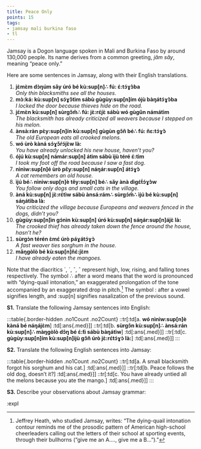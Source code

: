 ```yaml
---
title: Peace Only
points: 15
tags:
- jamsay mali burkina faso
- tl
---
```


Jamsay is a Dogon language spoken in Mali and Burkina Faso by around 130,000 people. Its name derives
from a common greeting, *jâm sǎy*, meaning “peace only.”

Here are some sentences in Jamsay, along with their English translations.

1. **jɛ̀mɛ̀m dɔ̀ŋúm sǎy úró bé kù:sup[n]∴ fú: ɛ́\:tɔ́ɣ́ɔ̀ba**
<br>*Only thin blacksmiths see all the houses.*
2. **mɔ̀\:ká: kù:sup[n] sɔ́ɣ́ɔ́tìm sábù gùgùy:sup[n]ím ójù bàŋátɔ́ɣ́ɔ̀ba**
<br>*I locked the door because thieves hide on the road.*
3. **jɛ́mɛ̀n kù:sup[n] sùrgɔ̂m̂∴ fú: jɛ̀\:rɛ́j́ɛ̀ sábù wó gùgûn námátìm**
<br>*The blacksmith has already criticized all weavers because I stepped on his melon.*
4. **ànsà\:ràn pɛ̀y:sup[n]ín kù:sup[n] gùgùn gɔ̂n̂ bé∴ fú: ñɛ\:tɔ́ɣ́ɔ̀**
<br>*The old European eats all crooked melons.*
5. **wó ùrò kàná sɔ́ɣ́ɔ́ŕɔ́j́ɛ̀w là:**
<br>*You have already unlocked his new house, haven’t you?*
6. **ójú kù:sup[n] námár:sup[n] átìm sábù ìjù téré ɛ́\:tìm**
<br>*I took my foot off the road because I saw a fast dog.*
7. **nìnìw:sup[n]é ùrò pɛ̂y:sup[n] náŋár:sup[n] átɔ́ɣ́ɔ̀**
<br>*A cat remembers an old house.*
8. **ìjú bé∴ nìnìw:sup[n]è těy:sup[n] bé∴ sǎy ànà dìgɛ́t́ɔ́ɣ́ɔ̀w**
<br>*You follow only dogs and small cats in the village.*
9. **àná kù:sup[n] jɛ̀\:rɛ́tìw sábù ànsá\:rám∴ sùrgɔ́m̂∴ ìjú bé kù:sup[n] sáŋátìba là:**
<br>*You criticized the village because Europeans and weavers fenced in the dogs, didn’t you?*
10. **gùgùy:sup[n]ìn gɔ́nìn kù:sup[n] úró kù:sup[n] sáŋár:sup[n]ájɛ̀ là:**
<br>*The crooked thief has already taken down the fence around the house, hasn’t he?*
11. **sùrgɔ̀n térén ɛ̀mɛ́ úrò páɣátɔ́ɣɔ̀**
<br>*A fast weaver ties sorghum in the house.*
12. **mǎŋgòlò bé kù:sup[n]ñɛ́:́jɛ̀m**
<br>*I have already eaten the mangoes.*

Note that the diacritics ´, `, ˇ, ˆ represent high, low, rising, and falling tones respectively. The symbol ∴ after a
word means that the word is pronounced with “dying-quail intonation,” an exaggerated prolongation of the
tone accompanied by an exaggerated drop in pitch.[^1]
The symbol : after a vowel signifies length, and :sup[n]
signifies nasalization of the previous sound.

[^1]: Jeffrey Heath, who studied Jamsay, writes: “The dying-quail intonation contour reminds me of the prosodic pattern of American
high-school cheerleaders calling out the letters of their school at sporting events, through their bullhorns (“give me an A…., give me
a B…”).”

**S1.** Translate the following Jamsay sentences into English:

:::table{.border-hidden .no1Count .no2Count}
::tr[:td[a. **wó nìnìw:sup[n]è kàná bé náŋájɛ̀m**] :td[:ans{.med}]]
::tr[:td[b. **sùrgɔ̂n kù:sup[n]∴ ànsá\:rán kù:sup[n]∴ màŋgòlò dɔ̂ŋ bé ɛ́\:́tì sábù bàŋátìw**] :td[:ans{.med}]]
::tr[:td[c. **gùgùy:sup[n]ím kù:sup[n]ìjù gɔ̂n̂ úrò jɛ̀\:rɛ́tɔ́ɣɔ̀ là:**] :td[:ans{.med}]]
:::

**S2.** Translate the following English sentences into Jamsay:

:::table{.border-hidden .no1Count .no2Count}
::tr[:td[a. A small blacksmith forgot his sorghum and his cat.] :td[:ans{.med}]]
::tr[:td[b. Peace follows the old dog, doesn’t it?] :td[:ans{.med}]]
::tr[:td[c. You have already untied all the melons because you ate the mango.] :td[:ans{.med}]]
:::

**S3.** Describe your observations about Jamsay grammar:

:expl